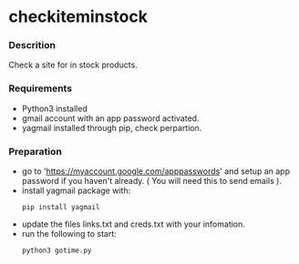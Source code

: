 # checkiteminstock

### Descrition
  Check a site for in stock products.

### Requirements

- Python3 installed
- gmail account with an app password activated.
- yagmail installed through pip, check perpartion.

### Preparation

- go to 'https://myaccount.google.com/apppasswords' and setup an app password if you haven't already. ( You will need this to send emails ).
- install yagmail package with: 
  ```shell 
  pip install yagmail
  ```
- update the files links.txt and creds.txt with your infomation.
- run the following to start:
  ```shell
  python3 gotime.py
  ```

 

